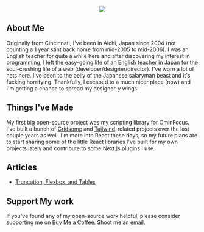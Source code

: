<p align="center">
<img align="center" src="https://github-readme-stats-tan-xi.vercel.app/api?username=brandonpittman&show_icons=true">
</p>

## About Me

Originally from Cincinnati, I've been in Aichi, Japan since 2004 (not counting a 1
year stint back home from mid-2005 to mid-2006). I was an English teacher for
quite a while here and after discovering my interest in programming, I left the
easy-going life of an English teacher in Japan for the soul-crushing life of a
web (developer/designer/director). I've worn a lot of hats here. I've been to
the belly of the Japanese salaryman beast and it's fucking horrifying.
Thankfully, I escaped to a much nicer place (now) and I'm getting a chance to
spread my designer-y wings.

## Things I've Made

My first big open-source project was my scripting library for OminFocus. I've built a bunch of [Gridsome][] and [Tailwind][]-related projects over the last
couple years as well. I'm more into React these days, so my future plans are to
start sharing some of the little React libraries I've built for my own projects
lately and contribute to some Next.js plugins I use.

## Articles

- [Truncation, Flexbox, and Tables](https://tech.quartetcom.co.jp/2021/06/17/truncation-flexbox-and-tables/)

## Support My work
If you've found any of my open-source work helpful, please consider supporting
me on [Buy Me a Coffee][]. Shoot me an [email][email].

[email]: mailto:email@blp.is
[gridsome]: https://gridsome.org
[tailwind]: https://tailwindcss.com
[buy me a coffee]: https://www.buymeacoffee.com/blp
